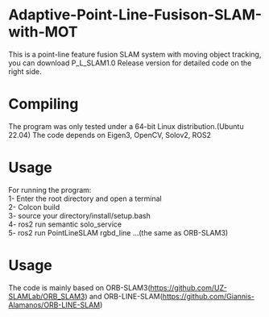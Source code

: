 # Adaptive-Point-Line-Fusison-SLAM-with-MOT
This is a point-line feature fusion SLAM system with moving object tracking, you can download P_L_SLAM1.0 Release version for detailed code on the right side.
# Compiling
The program was only tested under a 64-bit Linux distribution.(Ubuntu 22.04)
The code depends on Eigen3, OpenCV, Solov2, ROS2
# Usage
For running the program:  
1- Enter the root directory and open a terminal  
2- Colcon build  
3- source your directory/install/setup.bash  
4- ros2 run semantic solo_service  
5- ros2 run PointLineSLAM rgbd_line ...(the same as ORB-SLAM3)  
# Usage
The code is mainly based on ORB-SLAM3(https://github.com/UZ-SLAMLab/ORB_SLAM3) and ORB-LINE-SLAM(https://github.com/Giannis-Alamanos/ORB-LINE-SLAM)  
